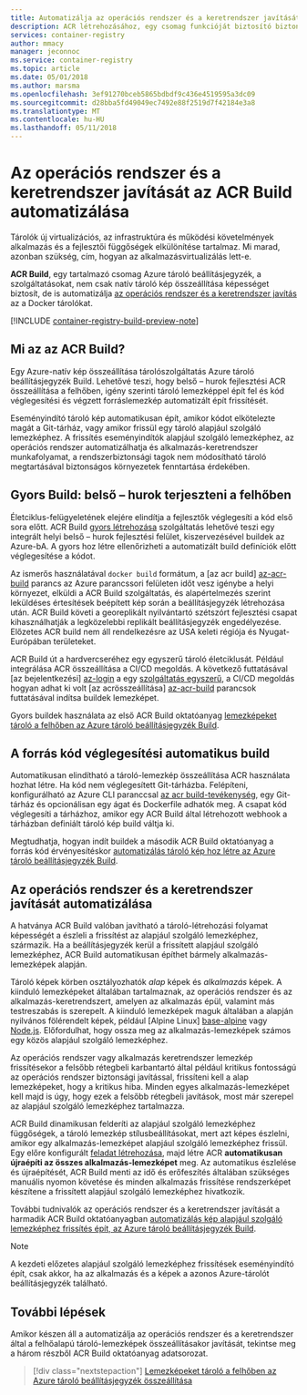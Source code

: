 ```yaml
---
title: Automatizálja az operációs rendszer és a keretrendszer javítását az Azure tároló beállításjegyzék Build (ACR összeállítása)
description: ACR létrehozásához, egy csomag funkcióját biztosító biztonságos, Azure-tároló beállításjegyzék bevezetést automatikus tároló lemezkép összeállítása és a felhőben javítását.
services: container-registry
author: mmacy
manager: jeconnoc
ms.service: container-registry
ms.topic: article
ms.date: 05/01/2018
ms.author: marsma
ms.openlocfilehash: 3ef91270bceb5865bdbdf9c436e4519595a3dc09
ms.sourcegitcommit: d28bba5fd49049ec7492e88f2519d7f42184e3a8
ms.translationtype: MT
ms.contentlocale: hu-HU
ms.lasthandoff: 05/11/2018
---
```

# <a name="automate-os-and-framework-patching-with-acr-build"></a>Az operációs rendszer és a keretrendszer javítását az ACR Build automatizálása

Tárolók új virtualizációs, az infrastruktúra és működési követelmények alkalmazás és a fejlesztői függőségek elkülönítése tartalmaz. Mi marad, azonban szükség, cím, hogyan az alkalmazásvirtualizálás lett-e.

**ACR Build**, egy tartalmazó csomag Azure tároló beállításjegyzék, a szolgáltatásokat, nem csak natív tároló kép összeállítása képességet biztosít, de is automatizálja [az operációs rendszer és a keretrendszer javítás](#automate-os-and-framework-patching) az a Docker tárolókat.

[!INCLUDE [container-registry-build-preview-note](../../includes/container-registry-build-preview-note.md)]

## <a name="what-is-acr-build"></a>Mi az az ACR Build?

Egy Azure-natív kép összeállítása tárolószolgáltatás Azure tároló beállításjegyzék Build. Lehetővé teszi, hogy belső – hurok fejlesztési ACR összeállítása a felhőben, igény szerinti tároló lemezképpel épít fel és kód véglegesítési és végzett forráslemezkép automatizált épít frissítését.

Eseményindító tároló kép automatikusan épít, amikor kódot elkötelezte magát a Git-tárház, vagy amikor frissül egy tároló alapjául szolgáló lemezképhez. A frissítés eseményindítók alapjául szolgáló lemezképhez, az operációs rendszer automatizálhatja és alkalmazás-keretrendszer munkafolyamat, a rendszerbiztonsági tagok nem módosítható tároló megtartásával biztonságos környezetek fenntartása érdekében.

## <a name="quick-build-inner-loop-extended-to-the-cloud"></a>Gyors Build: belső – hurok terjeszteni a felhőben

Életciklus-felügyeletének elejére elindítja a fejlesztők véglegesíti a kód első sora előtt. ACR Build [gyors létrehozása](container-registry-tutorial-quick-build.md) szolgáltatás lehetővé teszi egy integrált helyi belső – hurok fejlesztési felület, kiszervezésével buildek az Azure-bA. A gyors hoz létre ellenőrizheti a automatizált build definíciók előtt véglegesítése a kódot.

Az ismerős használatával `docker build` formátum, a [az acr build] [ az-acr-build] parancs az Azure parancssori felületen időt vesz igénybe a helyi környezet, elküldi a ACR Build szolgáltatás, és alapértelmezés szerint leküldéses értesítések beépített kép során a beállításjegyzék létrehozása után. ACR Build követi a georeplikált nyilvántartó szétszórt fejlesztési csapat kihasználhatják a legközelebbi replikált beállításjegyzék engedélyezése. Előzetes ACR build nem áll rendelkezésre az USA keleti régiója és Nyugat-Európában területeket.

ACR Build út a hardvercseréhez egy egyszerű tároló életciklusát. Például integrálása ACR összeállítása a CI/CD megoldás. A következő futtatásával [az bejelentkezési] [ az-login] a egy [szolgáltatás egyszerű][az-login-service-principal], a CI/CD megoldás hogyan adhat ki volt [az acrösszeállítása] [ az-acr-build] parancsok futtatásával indítsa buildek lemezképet.

Gyors buildek használata az első ACR Build oktatóanyag [lemezképeket tároló a felhőben az Azure tároló beállításjegyzék Build](container-registry-tutorial-quick-build.md).

## <a name="automatic-build-on-source-code-commit"></a>A forrás kód véglegesítési automatikus build

Automatikusan elindítható a tároló-lemezkép összeállítása ACR használata hozhat létre. Ha kód nem véglegesített Git-tárházba. Felépíteni, konfigurálható az Azure CLI paranccsal [az acr build-tevékenység][az-acr-build-task], egy Git-tárház és opcionálisan egy ágat és Dockerfile adhatók meg. A csapat kód véglegesíti a tárházhoz, amikor egy ACR Build által létrehozott webhook a tárházban definiált tároló kép build váltja ki.

Megtudhatja, hogyan indít buildek a második ACR Build oktatóanyag a forrás kód érvényesítéskor [automatizálás tároló kép hoz létre az Azure tároló beállításjegyzék Build](container-registry-tutorial-build-task.md).

## <a name="automate-os-and-framework-patching"></a>Az operációs rendszer és a keretrendszer javítását automatizálása

A hatványa ACR Build valóban javítható a tároló-létrehozási folyamat képességét a észleli a frissítést az alapjául szolgáló lemezképhez, származik. Ha a beállításjegyzék kerül a frissített alapjául szolgáló lemezképhez, ACR Build automatikusan építhet bármely alkalmazás-lemezképek alapján.

Tároló képek körben osztályozhatók *alap* képek és *alkalmazás* képek. A kiinduló lemezképeket általában tartalmaznak, az operációs rendszer és az alkalmazás-keretrendszert, amelyen az alkalmazás épül, valamint más testreszabás is szerepelt. A kiinduló lemezképek maguk általában a alapján nyilvános fölérendelt képek, például [Alpine Linux] [ base-alpine] vagy [Node.js][base-node]. Előfordulhat, hogy ossza meg az alkalmazás-lemezképek számos egy közös alapjául szolgáló lemezképhez.

Az operációs rendszer vagy alkalmazás keretrendszer lemezkép frissítésekor a felsőbb rétegbeli karbantartó által például kritikus fontosságú az operációs rendszer biztonsági javítással, frissíteni kell a alap lemezképeket, hogy a kritikus hiba. Minden egyes alkalmazás-lemezképet kell majd is úgy, hogy ezek a felsőbb rétegbeli javítások, most már szerepel az alapjául szolgáló lemezképhez tartalmazza.

ACR Build dinamikusan felderíti az alapjául szolgáló lemezképhez függőségek, a tároló lemezkép stílusbeállításokat, mert azt képes észlelni, amikor egy alkalmazás-lemezképet alapjául szolgáló lemezképhez frissül. Egy előre konfigurált [feladat létrehozása](container-registry-tutorial-base-image-update.md#create-build-task), majd létre ACR **automatikusan újraépíti az összes alkalmazás-lemezképet** meg. Az automatikus észlelése és újraépítését, ACR Build menti az idő és erőfeszítés általában szükséges manuális nyomon követése és minden alkalmazás frissítése rendszerképet készítene a frissített alapjául szolgáló lemezképhez hivatkozik.

További tudnivalók az operációs rendszer és a keretrendszer javítását a harmadik ACR Build oktatóanyagban [automatizálás kép alapjául szolgáló lemezképhez frissítés épít, az Azure tároló beállításjegyzék Build](container-registry-tutorial-base-image-update.md).

> [!NOTE]
> A kezdeti előzetes alapjául szolgáló lemezképhez frissítések eseményindító épít, csak akkor, ha az alkalmazás és a képek a azonos Azure-tárolót beállításjegyzék található.

## <a name="next-steps"></a>További lépések

Amikor készen áll a automatizálja az operációs rendszer és a keretrendszer által a felhőalapú tároló-lemezképek összeállításakor javítását, tekintse meg a három részből ACR Build oktatóanyag adatsorozat.

> [!div class="nextstepaction"]
> [Lemezképeket tároló a felhőben az Azure tároló beállításjegyzék összeállítása](container-registry-tutorial-quick-build.md)

<!-- LINKS - External -->
[base-alpine]: https://hub.docker.com/_/alpine/
[base-dotnet]: https://hub.docker.com/r/microsoft/dotnet/
[base-node]: https://hub.docker.com/_/node/
[base-windows]: https://hub.docker.com/r/microsoft/nanoserver/
[sample-archive]: https://github.com/Azure-Samples/acr-build-helloworld-node/archive/master.zip

<!-- LINKS - Internal -->
[azure-cli]: /cli/azure/install-azure-cli
[az-acr-build]: /cli/azure/acr#az-acr-build
[az-acr-build-task]: /cli/azure/acr#az-acr-build-task
[az-login]: /cli/azure/reference-index#az-login
[az-login-service-principal]: /cli/azure/authenticate-azure-cli#log-in-with-a-service-principal

<!-- IMAGES -->
[quick-build-01-fork]: ./media/container-registry-tutorial-quick-build/quick-build-01-fork.png
[quick-build-02-browser]: ./media/container-registry-tutorial-quick-build/quick-build-02-browser.png
